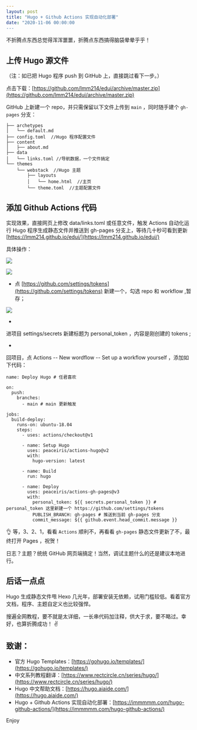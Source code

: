 ```yaml
---
layout: post
title: "Hugo + Github Actions 实现自动化部署"
date: "2020-11-06 00:00:00
---
```


不折腾点东西总觉得浑浑噩噩，折腾点东西搞得脑袋晕晕乎乎！  

## 上传 Hugo 源文件

（注：如已把 Hugo 程序 push 到 GitHub 上，直接跳过看下一步。）

点击下载：[https://github.com/lmm214/edui/archive/master.zip](https://github.com/lmm214/edui/archive/master.zip)

GitHub 上新建一个 repo，并只需保留以下文件上传到 `main` ，同时随手建个 `gh-pages` 分支：

```
├── archetypes
│   └── default.md
├── config.toml  //Hugo 程序配置文件
├── content
│   ├── about.md
├── data
│   └── links.toml //导航数据，一个文件搞定
└── themes
    └── webstack  //Hugo 主题
        ├── layouts
        │   └── home.html  //主页
        └── theme.toml  //主题配置文件
```

## 添加 Github Actions 代码

实现效果，直接网页上修改 data/links.toml 或任意文件，触发 Actions 自动化运行 Hugo 程序生成静态文件并推送到 gh-pages 分支上，等待几十秒可看到更新 [https://lmm214.github.io/edui/](https://lmm214.github.io/edui/)

具体操作：

![](/images/2020/11/hugo-github-actions/tokens-1.png#alt=Github-Actions)

![](/images/2020/11/hugo-github-actions/tokens-2.png#alt=Github-Actions)

- 点 [https://github.com/settings/tokens](https://github.com/settings/tokens) 新建一个，勾选 repo 和 workflow ,暂存；

![](/images/2020/11/hugo-github-actions/secrets.jpeg#alt=Github-Actions)

- 
进项目 settings/secrets 新建标题为 personal_token ，内容是刚创建的 tokens ;

- 
回项目，点 Actions -- New wordflow -- Set up a workflow yourself ，添加如下代码：


```
name: Deploy Hugo # 任君喜欢

on:
  push:
    branches:
      - main # main 更新触发

jobs:
  build-deploy:
    runs-on: ubuntu-18.04
    steps:
      - uses: actions/checkout@v1

      - name: Setup Hugo
        uses: peaceiris/actions-hugo@v2
        with:
          hugo-version: latest

      - name: Build 
        run: hugo

      - name: Deploy
        uses: peaceiris/actions-gh-pages@v3
        with:
          personal_token: ${{ secrets.personal_token }} # personal_token 这里新建一个 https://github.com/settings/tokens
          PUBLISH_BRANCH: gh-pages # 推送到当前 gh-pages 分支
          commit_message: ${{ github.event.head_commit.message }}
```

👌 等，3、2、1，看看 `Actions` 顺利不，再看看 `gh-pages` 静态文件更新了不，最终打开 Pages ，祝贺！

日志？主题？统统 GitHub 网页端搞定！当然，调试主题什么的还是建议本地进行。

## 后话一点点

Hugo 生成静态文件甩 Hexo 几光年，部署安装无依赖，试用门槛较低。看着官方文档，程序、主题自定义也比较强悍。

搜遍全网教程，要不就是太详细，一长串代码加注释，供大于求，要不略过。幸好，也算折腾成功！ ✌️

## 致谢：

- 官方 Hugo Templates：[https://gohugo.io/templates/](https://gohugo.io/templates/)
- 中文系列教程翻译：[https://www.rectcircle.cn/series/hugo/](https://www.rectcircle.cn/series/hugo/)
- Hugo 中文帮助文档：[https://hugo.aiaide.com/](https://hugo.aiaide.com/)
- Hugo + Github Actions 实现自动化部署：[https://immmmm.com/hugo-github-actions/](https://immmmm.com/hugo-github-actions/)

Enjoy
